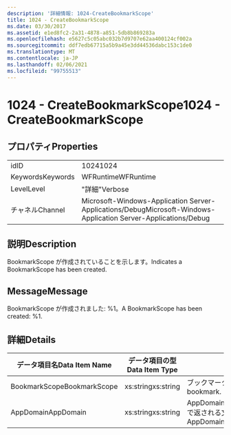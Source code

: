 ```yaml
---
description: '詳細情報: 1024-CreateBookmarkScope'
title: 1024 - CreateBookmarkScope
ms.date: 03/30/2017
ms.assetid: e1ed8fc2-2a31-4878-a851-5db8b869283a
ms.openlocfilehash: e5627c5c05abc032b7d9707e62aa400124cf002a
ms.sourcegitcommit: ddf7edb67715a5b9a45e3dd44536dabc153c1de0
ms.translationtype: MT
ms.contentlocale: ja-JP
ms.lasthandoff: 02/06/2021
ms.locfileid: "99755513"
---
```

# <a name="1024---createbookmarkscope"></a><span data-ttu-id="64870-103">1024 - CreateBookmarkScope</span><span class="sxs-lookup"><span data-stu-id="64870-103">1024 - CreateBookmarkScope</span></span>

## <a name="properties"></a><span data-ttu-id="64870-104">プロパティ</span><span class="sxs-lookup"><span data-stu-id="64870-104">Properties</span></span>  
  
|||  
|-|-|  
|<span data-ttu-id="64870-105">id</span><span class="sxs-lookup"><span data-stu-id="64870-105">ID</span></span>|<span data-ttu-id="64870-106">1024</span><span class="sxs-lookup"><span data-stu-id="64870-106">1024</span></span>|  
|<span data-ttu-id="64870-107">Keywords</span><span class="sxs-lookup"><span data-stu-id="64870-107">Keywords</span></span>|<span data-ttu-id="64870-108">WFRuntime</span><span class="sxs-lookup"><span data-stu-id="64870-108">WFRuntime</span></span>|  
|<span data-ttu-id="64870-109">Level</span><span class="sxs-lookup"><span data-stu-id="64870-109">Level</span></span>|<span data-ttu-id="64870-110">"詳細"</span><span class="sxs-lookup"><span data-stu-id="64870-110">Verbose</span></span>|  
|<span data-ttu-id="64870-111">チャネル</span><span class="sxs-lookup"><span data-stu-id="64870-111">Channel</span></span>|<span data-ttu-id="64870-112">Microsoft-Windows-Application Server-Applications/Debug</span><span class="sxs-lookup"><span data-stu-id="64870-112">Microsoft-Windows-Application Server-Applications/Debug</span></span>|  
  
## <a name="description"></a><span data-ttu-id="64870-113">説明</span><span class="sxs-lookup"><span data-stu-id="64870-113">Description</span></span>  

 <span data-ttu-id="64870-114">BookmarkScope が作成されていることを示します。</span><span class="sxs-lookup"><span data-stu-id="64870-114">Indicates a BookmarkScope has been created.</span></span>  
  
## <a name="message"></a><span data-ttu-id="64870-115">Message</span><span class="sxs-lookup"><span data-stu-id="64870-115">Message</span></span>  

 <span data-ttu-id="64870-116">BookmarkScope が作成されました: %1。</span><span class="sxs-lookup"><span data-stu-id="64870-116">A BookmarkScope has been created: %1.</span></span>  
  
## <a name="details"></a><span data-ttu-id="64870-117">詳細</span><span class="sxs-lookup"><span data-stu-id="64870-117">Details</span></span>  
  
|<span data-ttu-id="64870-118">データ項目名</span><span class="sxs-lookup"><span data-stu-id="64870-118">Data Item Name</span></span>|<span data-ttu-id="64870-119">データ項目の型</span><span class="sxs-lookup"><span data-stu-id="64870-119">Data Item Type</span></span>|<span data-ttu-id="64870-120">説明</span><span class="sxs-lookup"><span data-stu-id="64870-120">Description</span></span>|  
|--------------------|--------------------|-----------------|  
|<span data-ttu-id="64870-121">BookmarkScope</span><span class="sxs-lookup"><span data-stu-id="64870-121">BookmarkScope</span></span>|<span data-ttu-id="64870-122">xs:string</span><span class="sxs-lookup"><span data-stu-id="64870-122">xs:string</span></span>|<span data-ttu-id="64870-123">ブックマークのスコープ。</span><span class="sxs-lookup"><span data-stu-id="64870-123">The scope of the bookmark.</span></span>|  
|<span data-ttu-id="64870-124">AppDomain</span><span class="sxs-lookup"><span data-stu-id="64870-124">AppDomain</span></span>|<span data-ttu-id="64870-125">xs:string</span><span class="sxs-lookup"><span data-stu-id="64870-125">xs:string</span></span>|<span data-ttu-id="64870-126">AppDomain.CurrentDomain.FriendlyName で返される文字列。</span><span class="sxs-lookup"><span data-stu-id="64870-126">The string returned by AppDomain.CurrentDomain.FriendlyName.</span></span>|
